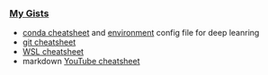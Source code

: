 ### [My Gists](https://gist.github.com/bitsurgeon)

- [conda cheatsheet](https://gist.github.com/bitsurgeon/7a2487a0ba03e37f2cc4fe1f2f2b38fb) and [environment](https://gist.github.com/bitsurgeon/7a0ef420c79ad882b628746174c9e8b7) config file for deep leanring
- [git cheatsheet](https://gist.github.com/bitsurgeon/fafeba1ffaad7a2ad3210e6c76e7d003)
- [WSL cheatsheet](https://gist.github.com/bitsurgeon/cc8d0bede2018e63419cc1d64cb00721)
- markdown [YouTube cheatsheet](https://gist.github.com/bitsurgeon/acd769ae3236c48a433e0acb11784c2e)
